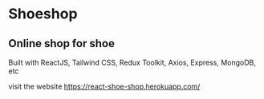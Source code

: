# Shoeshop

## Online shop for shoe

Built with ReactJS, Tailwind CSS, Redux Toolkit, Axios, Express, MongoDB, etc

visit the website https://react-shoe-shop.herokuapp.com/
